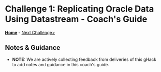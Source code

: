 # Challenge 1: Replicating Oracle Data Using Datastream - Coach's Guide

**[Home](README.md)** - [Next Challenge>](./solution-02.md)

## Notes & Guidance
- **NOTE:** We are actively collecting feedback from deliveries of this gHack to add notes and guidance in this coach's guide.
